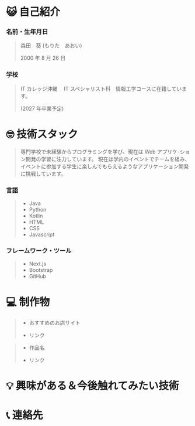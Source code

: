 # 😺 自己紹介

### 名前・生年月日

> 森田　葵 (もりた　あおい)
>
> 2000 年 8 月 26 日

### 学校

> IT カレッジ沖縄　 IT スペシャリスト科　情報工学コースに在籍しています。
>
> (2027 年卒業予定)

# 🤓 技術スタック

> 専門学校で未経験からプログラミングを学び、現在は Web アプリケ-ション開発の学習に注力しています。
> 現在は学内のイベントでチームを組み、イベントに参加する学生に楽しんでもらえるようなアプリケーション開発に挑戦しています。

### 言語

> - Java
> - Python
> - Kotlin
> - HTML
> - CSS
> - Javascript

### フレームワーク・ツール

> - Next.js
> - Bootstrap
> - GitHub

# 💻 制作物

> - おすすめのお店サイト
>
> - リンク

> - 作品名
>
> - リンク

# 💡 興味がある＆今後触れてみたい技術

# 📞 連絡先

<!--
**itc-s24027/itc-s24027** is a ✨ _special_ ✨ repository because its `README.md` (this file) appears on your GitHub profile.

Here are some ideas to get you started:

- 🔭 I’m currently working on ...
- 🌱 I’m currently learning ...
- 👯 I’m looking to collaborate on ...
- 🤔 I’m looking for help with ...
- 💬 Ask me about ...
- 📫 How to reach me: ...
- 😄 Pronouns: ...
- ⚡ Fun fact: ...
-->
